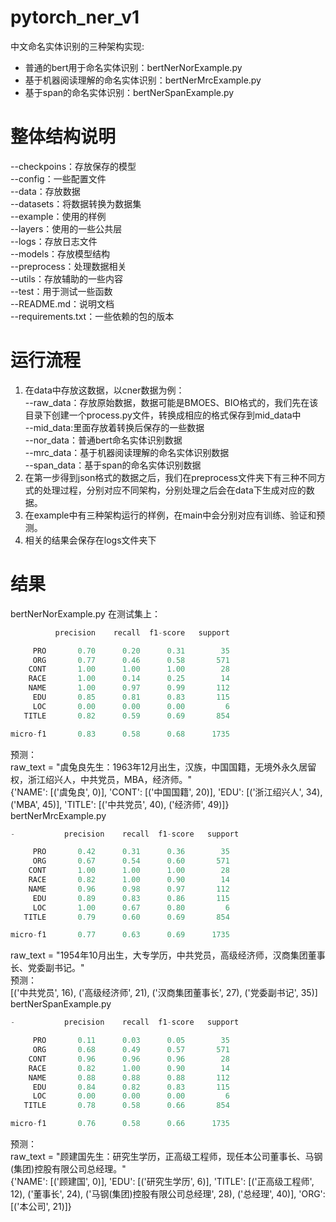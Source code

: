 # pytorch_ner_v1
中文命名实体识别的三种架构实现:
- 普通的bert用于命名实体识别：bertNerNorExample.py
- 基于机器阅读理解的命名实体识别：bertNerMrcExample.py
- 基于span的命名实体识别：bertNerSpanExample.py

# 整体结构说明
--checkpoins：存放保存的模型<br>
--config：一些配置文件<br>
--data：存放数据<br>
--datasets：将数据转换为数据集<br>
--example：使用的样例<br>
--layers：使用的一些公共层<br>
--logs：存放日志文件<br>
--models：存放模型结构<br>
--preprocess：处理数据相关<br>
--utils：存放辅助的一些内容<br>
--test：用于测试一些函数<br>
--README.md：说明文档<br>
--requirements.txt：一些依赖的包的版本<br>

# 运行流程
1. 在data中存放这数据，以cner数据为例：<br>
--raw_data：存放原始数据，数据可能是BMOES、BIO格式的，我们先在该目录下创建一个process.py文件，转换成相应的格式保存到mid_data中<br>
--mid_data:里面存放着转换后保存的一些数据<br>
--nor_data：普通bert命名实体识别数据<br>
--mrc_data：基于机器阅读理解的命名实体识别数据<br>
--span_data：基于span的命名实体识别数据<br>
2. 在第一步得到json格式的数据之后，我们在preprocess文件夹下有三种不同方式的处理过程，分别对应不同架构，分别处理之后会在data下生成对应的数据。
3. 在example中有三种架构运行的样例，在main中会分别对应有训练、验证和预测。
3. 相关的结果会保存在logs文件夹下

# 结果
bertNerNorExample.py
在测试集上：
```python
          precision    recall  f1-score   support

     PRO       0.70      0.20      0.31        35
     ORG       0.77      0.46      0.58       571
    CONT       1.00      1.00      1.00        28
    RACE       1.00      0.14      0.25        14
    NAME       1.00      0.97      0.99       112
     EDU       0.85      0.81      0.83       115
     LOC       0.00      0.00      0.00         6
   TITLE       0.82      0.59      0.69       854

micro-f1       0.83      0.58      0.68      1735
```
预测：<br>
raw_text = "虞兔良先生：1963年12月出生，汉族，中国国籍，无境外永久居留权，浙江绍兴人，中共党员，MBA，经济师。"<br>
{'NAME': [('虞兔良', 0)], 'CONT': [('中国国籍', 20)], 'EDU': [('浙江绍兴人', 34), ('MBA', 45)], 'TITLE': [('中共党员', 40), ('经济师', 49)]}<br>
bertNerMrcExample.py
```python
-           precision    recall  f1-score   support

     PRO       0.42      0.31      0.36        35
     ORG       0.67      0.54      0.60       571
    CONT       1.00      1.00      1.00        28
    RACE       0.82      1.00      0.90        14
    NAME       0.96      0.98      0.97       112
     EDU       0.89      0.83      0.86       115
     LOC       1.00      0.67      0.80         6
   TITLE       0.79      0.60      0.69       854

micro-f1       0.77      0.63      0.69      1735
```
raw_text = "1954年10月出生，大专学历，中共党员，高级经济师，汉商集团董事长、党委副书记。"<br>
预测：<br>
[('中共党员', 16), ('高级经济师', 21), ('汉商集团董事长', 27), ('党委副书记', 35)]<br>
bertNerSpanExample.py
```python
-           precision    recall  f1-score   support

     PRO       0.11      0.03      0.05        35
     ORG       0.68      0.49      0.57       571
    CONT       0.96      0.96      0.96        28
    RACE       0.82      1.00      0.90        14
    NAME       0.88      0.88      0.88       112
     EDU       0.84      0.82      0.83       115
     LOC       0.00      0.00      0.00         6
   TITLE       0.78      0.58      0.66       854

micro-f1       0.76      0.58      0.66      1735
```
预测：<br>
raw_text = "顾建国先生：研究生学历，正高级工程师，现任本公司董事长、马钢(集团)控股有限公司总经理。"<br>
{'NAME': [('顾建国', 0)], 'EDU': [('研究生学历', 6)], 'TITLE': [('正高级工程师', 12), ('董事长', 24), ('马钢(集团)控股有限公司总经理', 28), ('总经理', 40)], 'ORG': [('本公司', 21)]}